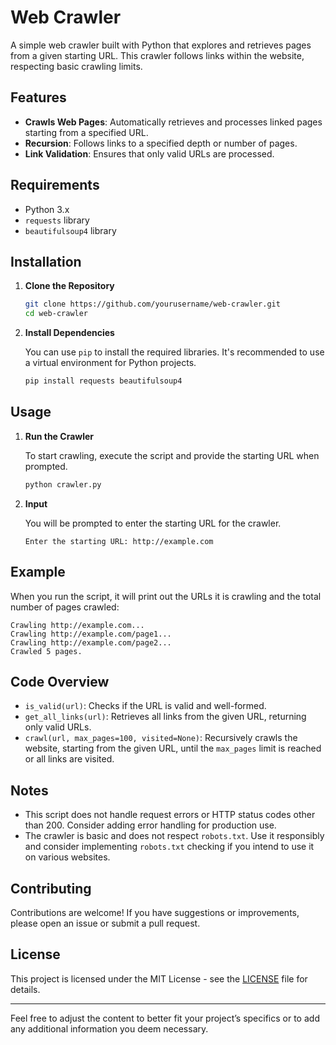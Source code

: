 
# Web Crawler

A simple web crawler built with Python that explores and retrieves pages from a given starting URL. This crawler follows links within the website, respecting basic crawling limits.

## Features

- **Crawls Web Pages**: Automatically retrieves and processes linked pages starting from a specified URL.
- **Recursion**: Follows links to a specified depth or number of pages.
- **Link Validation**: Ensures that only valid URLs are processed.

## Requirements

- Python 3.x
- `requests` library
- `beautifulsoup4` library

## Installation

1. **Clone the Repository**

   ```bash
   git clone https://github.com/yourusername/web-crawler.git
   cd web-crawler
   ```

2. **Install Dependencies**

   You can use `pip` to install the required libraries. It's recommended to use a virtual environment for Python projects.

   ```bash
   pip install requests beautifulsoup4
   ```

## Usage

1. **Run the Crawler**

   To start crawling, execute the script and provide the starting URL when prompted.

   ```bash
   python crawler.py
   ```

2. **Input**

   You will be prompted to enter the starting URL for the crawler.

   ```text
   Enter the starting URL: http://example.com
   ```

## Example

When you run the script, it will print out the URLs it is crawling and the total number of pages crawled:

```text
Crawling http://example.com...
Crawling http://example.com/page1...
Crawling http://example.com/page2...
Crawled 5 pages.
```

## Code Overview

- `is_valid(url)`: Checks if the URL is valid and well-formed.
- `get_all_links(url)`: Retrieves all links from the given URL, returning only valid URLs.
- `crawl(url, max_pages=100, visited=None)`: Recursively crawls the website, starting from the given URL, until the `max_pages` limit is reached or all links are visited.

## Notes

- This script does not handle request errors or HTTP status codes other than 200. Consider adding error handling for production use.
- The crawler is basic and does not respect `robots.txt`. Use it responsibly and consider implementing `robots.txt` checking if you intend to use it on various websites.

## Contributing

Contributions are welcome! If you have suggestions or improvements, please open an issue or submit a pull request.

## License

This project is licensed under the MIT License - see the [LICENSE](LICENSE) file for details.

---

Feel free to adjust the content to better fit your project’s specifics or to add any additional information you deem necessary.
